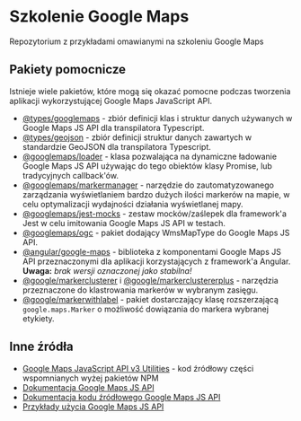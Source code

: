 # Szkolenie Google Maps

Repozytorium z przykładami omawianymi na szkoleniu Google Maps

## Pakiety pomocnicze

Istnieje wiele pakietów, które mogą się okazać pomocne podczas tworzenia aplikacji wykorzystującej Google Maps JavaScript API.

- [@types/googlemaps](https://www.npmjs.com/package/@types/googlemaps) - zbiór definicji klas i struktur danych używanych w Google Maps JS API dla transpilatora Typescript.
- [@types/geojson](https://www.npmjs.com/package/@types/geojson) - zbiór definicji struktur danych zawartych w standardzie GeoJSON dla transpilatora Typescript.
- [@googlemaps/loader](https://www.npmjs.com/package/@googlemaps/loader) - klasa pozwalająca na dynamiczne ładowanie Google Maps JS API używając do tego obiektów klasy Promise, lub tradycyjnych callback'ów.
- [@googlemaps/markermanager](https://www.npmjs.com/package/@googlemaps/markermanager) - narzędzie do zautomatyzowanego zarządzania wyświetlaniem bardzo dużych ilości markerów na mapie, w celu optymalizacji wydajności działania wyświetlanej mapy.
- [@googlemaps/jest-mocks](https://www.npmjs.com/package/@googlemaps/jest-mocks) - zestaw mocków/zaślepek dla framework'a Jest w celu imitowania Google Maps JS API w testach.
- [@googlemaps/ogc](https://www.npmjs.com/package/@googlemaps/ogc) - pakiet dodający WmsMapType do Google Maps JS API.
- [@angular/google-maps](https://github.com/angular/components/tree/master/src/google-maps) - biblioteka z komponentami Google Maps JS API przeznaczonymi dla aplikacji korzystających z framework'a Angular. **Uwaga:** *brak wersji oznaczonej jako stabilna!*
- [@google/markerclusterer](https://www.npmjs.com/package/@google/markerclusterer) i [@google/markerclustererplus](https://www.npmjs.com/package/@google/markerclustererplus) - narzędzia przeznaczone do klastrowania markerów w wybranym zasięgu.
- [@google/markerwithlabel](https://www.npmjs.com/package/@google/markerwithlabel) - pakiet dostarczający klasę rozszerzającą `google.maps.Marker` o możliwość dowiązania do markera wybranej etykiety.

## Inne źródła

- [Google Maps JavaScript API v3 Utilities](https://github.com/googlemaps/v3-utility-library) - kod źródłowy części wspomnianych wyżej pakietów NPM
- [Dokumentacja Google Maps JS API](https://developers.google.com/maps/documentation/javascript/tutorial)
- [Dokumentacja kodu źródłowego Google Maps JS API](https://developers.google.com/maps/documentation/javascript/reference/)
- [Przykłady użycia Google Maps JS API](https://github.com/googlemaps/js-samples)
